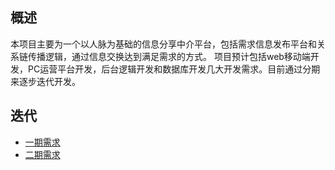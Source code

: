 ## 概述
本项目主要为一个以人脉为基础的信息分享中介平台，包括需求信息发布平台和关系链传播逻辑，通过信息交换达到满足需求的方式。
项目预计包括web移动端开发，PC运营平台开发，后台逻辑开发和数据库开发几大开发需求。目前通过分期来逐步迭代开发。
## 迭代
* [一期需求](https://github.com/pandapandaQ/finalmeet/blob/master/documentation/requirements/%E4%B8%80%E6%9C%9F%E9%9C%80%E6%B1%82.md)
* [二期需求](https://github.com/pandapandaQ/finalmeet/blob/master/documentation/requirements/%E4%BA%8C%E6%9C%9F%E9%9C%80%E6%B1%82.md)
